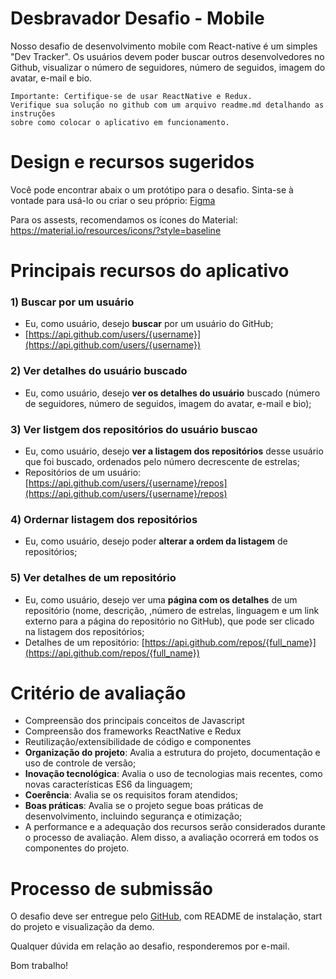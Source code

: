 # Desbravador Desafio - Mobile
Nosso desafio de desenvolvimento mobile com React-native é um simples "Dev Tracker". Os usuários devem poder buscar outros desenvolvedores no Github, visualizar o número de seguidores, número de seguidos, imagem do avatar, e-mail e bio. 


```
Importante: Certifique-se de usar ReactNative e Redux.
Verifique sua solução no github com um arquivo readme.md detalhando as instruções
sobre como colocar o aplicativo em funcionamento.
```

# Design e recursos sugeridos

Você pode encontrar abaix   o um protótipo para o desafio. Sinta-se à vontade para usá-lo ou criar o seu próprio:
[Figma](https://www.figma.com/proto/SJMnBYvDQuAuDim3ehSxBj/Doctor-App---Freebies-(Community)-(Community)?page-id=1%3A499&type=design&node-id=30-506&viewport=985%2C-468%2C1.22&scaling=min-zoom&starting-point-node-id=26%3A2)

Para os assests, recomendamos os ícones do Material:
https://material.io/resources/icons/?style=baseline

# Principais recursos do aplicativo

### 1) Buscar por um usuário
* Eu, como usuário, desejo **buscar** por um usuário do GitHub;
* [https://api.github.com/users/{username}](https://api.github.com/users/{username})

### 2) Ver detalhes do usuário buscado
* Eu, como usuário, desejo **ver os detalhes do usuário** buscado (número de seguidores, número de seguidos, imagem do avatar, e-mail e bio);

### 3) Ver listgem dos repositórios do usuário buscao
* Eu, como usuário, desejo **ver a listagem dos repositórios** desse usuário que foi buscado, ordenados pelo número decrescente de estrelas;
* Repositórios de um usuário: [https://api.github.com/users/{username}/repos](https://api.github.com/users/{username}/repos)

### 4) Ordernar listagem dos repositórios
* Eu, como usuário, desejo poder **alterar a ordem da listagem** de repositórios;

### 5) Ver detalhes de um repositório
* Eu, como usuário, desejo ver uma **página com os detalhes** de um repositório (nome, descrição, ,número de estrelas, linguagem e um link externo para a página do repositório no GitHub), que pode ser clicado na listagem dos repositórios;
* Detalhes de um repositório: [https://api.github.com/repos/{full_name}](https://api.github.com/repos/{full_name})

# Critério de avaliação

* Compreensão dos principais conceitos de Javascript
* Compreensão dos frameworks ReactNative e Redux
* Reutilização/extensibilidade de código e componentes
* **Organização do projeto**: Avalia a estrutura do projeto, documentação e uso de controle de versão;
* **Inovação tecnológica**: Avalia o uso de tecnologias mais recentes, como novas características ES6 da linguagem;
* **Coerência**: Avalia se os requisitos foram atendidos;
* **Boas práticas**: Avalia se o projeto segue boas práticas de desenvolvimento, incluindo segurança e otimização;
* A performance e a adequação dos recursos serão considerados durante o processo de avaliação. Alem disso, a avaliação ocorrerá em todos os componentes do projeto.


# **Processo de submissão**

O desafio deve ser entregue pelo [GitHub](http://github.com/), com README de instalação, start do projeto e visualização da demo.

Qualquer dúvida em relação ao desafio, responderemos por e-mail.

Bom trabalho!
